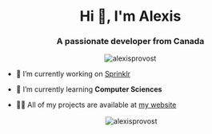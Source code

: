 <h1 align="center">Hi 👋, I'm Alexis</h1>
<h3 align="center">A passionate developer from Canada</h3>

<p align="center"> <img src="https://komarev.com/ghpvc/?username=alexisprovost" alt="alexisprovost" /> </p>

- 🔭 I’m currently working on [Sprinklr](#)

- 🌱 I’m currently learning **Computer Sciences**

- 👨‍💻 All of my projects are available at [my website](https://alexis.provost.cloud)

<p align="center">&nbsp;<img align="center" src="https://github-readme-stats.vercel.app/api?username=alexisprovost&show_icons=true" alt="alexisprovost" /></p>
